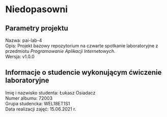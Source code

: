 # Niedopasowni

## Parametry projektu

Nazwa:  pai-lab-4  
Opis:   Projekt bazowy repozytorium na czwarte spotkanie laboratoryjne z przedmiotu *Programowanie Aplikacji Internetowych*.  
Wersja: v1.0.0  

## Informacje o studencie wykonującym ćwiczenie laboratoryjne

Imię i nazwisko studenta:   Łukasz Osiadacz  
Numer albumu:               72003  
Grupa studencka:            WEL18ET1S1  
Data realizacji zajęć:      15.06.2021 r.  
